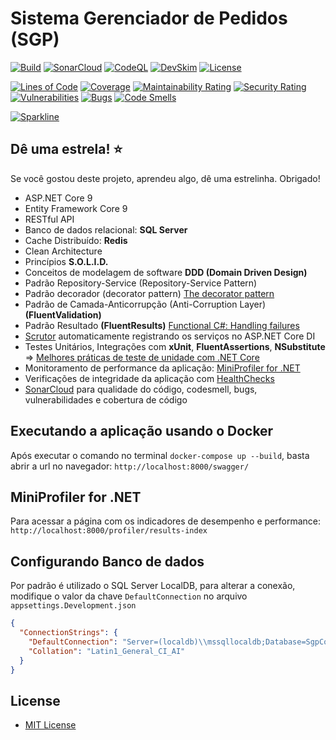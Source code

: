 # Sistema Gerenciador de Pedidos (SGP)

[![Build](https://github.com/JeanGatto/ASP.NET-Core-API-DDD-SOLID/actions/workflows/dotnet.yml/badge.svg)](https://github.com/JeanGatto/ASP.NET-Core-API-DDD-SOLID/actions/workflows/dotnet.yml)
[![SonarCloud](https://github.com/JeanGatto/ASP.NET-Core-API-DDD-SOLID/actions/workflows/sonar-cloud.yml/badge.svg)](https://github.com/JeanGatto/ASP.NET-Core-API-DDD-SOLID/actions/workflows/sonar-cloud.yml)
[![CodeQL](https://github.com/JeanGatto/ASP.NET-Core-API-DDD-SOLID/actions/workflows/codeql-analysis.yml/badge.svg)](https://github.com/JeanGatto/ASP.NET-Core-API-DDD-SOLID/actions/workflows/codeql-analysis.yml)
[![DevSkim](https://github.com/JeanGatto/ASP.NET-Core-API-DDD-SOLID/actions/workflows/devskim-analysis.yml/badge.svg)](https://github.com/JeanGatto/ASP.NET-Core-API-DDD-SOLID/actions/workflows/devskim-analysis.yml)
[![License](https://img.shields.io/github/license/JeanGatto/ASP.NET-Core-API-DDD-SOLID.svg)](LICENSE)

[![Lines of Code](https://sonarcloud.io/api/project_badges/measure?project=ASP.NET-Core-API-DDD-SOLID&metric=ncloc)](https://sonarcloud.io/summary/new_code?id=ASP.NET-Core-API-DDD-SOLID)
[![Coverage](https://sonarcloud.io/api/project_badges/measure?project=ASP.NET-Core-API-DDD-SOLID&metric=coverage)](https://sonarcloud.io/dashboard?id=ASP.NET-Core-API-DDD-SOLID)
[![Maintainability Rating](https://sonarcloud.io/api/project_badges/measure?project=ASP.NET-Core-API-DDD-SOLID&metric=sqale_rating)](https://sonarcloud.io/dashboard?id=ASP.NET-Core-API-DDD-SOLID)
[![Security Rating](https://sonarcloud.io/api/project_badges/measure?project=ASP.NET-Core-API-DDD-SOLID&metric=security_rating)](https://sonarcloud.io/summary/new_code?id=ASP.NET-Core-API-DDD-SOLID)
[![Vulnerabilities](https://sonarcloud.io/api/project_badges/measure?project=ASP.NET-Core-API-DDD-SOLID&metric=vulnerabilities)](https://sonarcloud.io/dashboard?id=ASP.NET-Core-API-DDD-SOLID)
[![Bugs](https://sonarcloud.io/api/project_badges/measure?project=ASP.NET-Core-API-DDD-SOLID&metric=bugs)](https://sonarcloud.io/dashboard?id=ASP.NET-Core-API-DDD-SOLID)
[![Code Smells](https://sonarcloud.io/api/project_badges/measure?project=ASP.NET-Core-API-DDD-SOLID&metric=code_smells)](https://sonarcloud.io/dashboard?id=ASP.NET-Core-API-DDD-SOLID)

[![Sparkline](https://stars.medv.io/jeangatto/ASP.NET-Core-API-DDD-SOLID.svg)](https://stars.medv.io/jeangatto/ASP.NET-Core-API-DDD-SOLID)

## Dê uma estrela! ⭐

Se você gostou deste projeto, aprendeu algo, dê uma estrelinha. Obrigado!

- ASP.NET Core 9
- Entity Framework Core 9
- RESTful API
- Banco de dados relacional: **SQL Server**
- Cache Distribuído: **Redis**
- Clean Architecture
- Princípios **S.O.L.I.D.**
- Conceitos de modelagem de software **DDD (Domain Driven Design)**
- Padrão Repository-Service (Repository-Service Pattern)
- Padrão decorador (decorator pattern) [The decorator pattern](https://andrewlock.net/adding-decorated-classes-to-the-asp.net-core-di-container-using-scrutor/)
- Padrão de Camada-Anticorrupção (Anti-Corruption Layer) **(FluentValidation)**
- Padrão Resultado **(FluentResults)** [Functional C#: Handling failures](https://enterprisecraftsmanship.com/posts/functional-c-handling-failures-input-errors/)
- [Scrutor](https://github.com/khellang/Scrutor) automaticamente registrando os serviços no ASP.NET Core DI
- Testes Unitários, Integrações com **xUnit**, **FluentAssertions**, **NSubstitute**\
   => [Melhores práticas de teste de unidade com .NET Core](https://docs.microsoft.com/pt-br/dotnet/core/testing/unit-testing-best-practices)
- Monitoramento de performance da aplicação: [MiniProfiler for .NET](https://miniprofiler.com/dotnet/)
- Verificações de integridade da aplicação com [HealthChecks](https://docs.microsoft.com/pt-br/aspnet/core/host-and-deploy/health-checks?view=aspnetcore-6.0)
- [SonarCloud](https://sonarcloud.io/project/overview?id=ASP.NET-Core-API-DDD-SOLID) para qualidade do código, codesmell, bugs, vulnerabilidades e cobertura de código

## Executando a aplicação usando o Docker

Após executar o comando no terminal `docker-compose up --build`, basta abrir a url no navegador: `http://localhost:8000/swagger/`

## MiniProfiler for .NET

Para acessar a página com os indicadores de desempenho e performance:
`http://localhost:8000/profiler/results-index`

## Configurando Banco de dados

Por padrão é utilizado o SQL Server LocalDB, para alterar a conexão, modifique o valor da chave `DefaultConnection` no arquivo `appsettings.Development.json`

```json
{
  "ConnectionStrings": {
    "DefaultConnection": "Server=(localdb)\\mssqllocaldb;Database=SgpContext;Trusted_Connection=True;MultipleActiveResultSets=true;",
    "Collation": "Latin1_General_CI_AI"
  }
}
```

## License

- [MIT License](https://github.com/JeanGatto/ASP.NET-Core-API-DDD-SOLID/blob/main/LICENSE)

